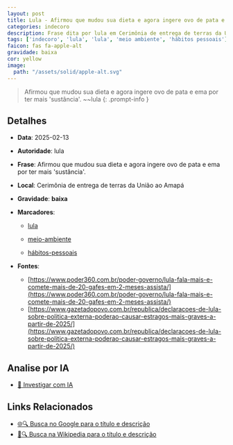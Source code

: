 ```yaml
---
layout: post
title: Lula - Afirmou que mudou sua dieta e agora ingere ovo de pata e ema por ter mais 'sustância'....
categories: indecoro
description: Frase dita por lula em Cerimônia de entrega de terras da União ao Amapá
tags: ['indecoro', 'lula', 'lula', 'meio ambiente', 'hábitos pessoais']
faicon: fas fa-apple-alt
gravidade: baixa
cor: yellow
image:
  path: "/assets/solid/apple-alt.svg"
---
```


> Afirmou que mudou sua dieta e agora ingere ovo de pata e ema por ter mais 'sustância'. ~~lula
{: .prompt-info }

## Detalhes
- **Data**: 2025-02-13
- **Autoridade**: lula
- **Frase**: Afirmou que mudou sua dieta e agora ingere ovo de pata e ema por ter mais 'sustância'.
- **Local**: Cerimônia de entrega de terras da União ao Amapá
- **Gravidade**: **baixa** <i class="fas fa-apple-alt"></i>

- **Marcadores**: 

   - [lula](/tags/lula/)

   - [meio-ambiente](/tags/meio-ambiente/)

   - [hábitos-pessoais](/tags/hábitos-pessoais/)
- **Fontes**:
  - [https://www.poder360.com.br/poder-governo/lula-fala-mais-e-comete-mais-de-20-gafes-em-2-meses-assista/](https://www.poder360.com.br/poder-governo/lula-fala-mais-e-comete-mais-de-20-gafes-em-2-meses-assista/)
  - [https://www.gazetadopovo.com.br/republica/declaracoes-de-lula-sobre-politica-externa-poderao-causar-estragos-mais-graves-a-partir-de-2025/](https://www.gazetadopovo.com.br/republica/declaracoes-de-lula-sobre-politica-externa-poderao-causar-estragos-mais-graves-a-partir-de-2025/)

## Analise por IA
- [🤖 Investigar com IA](https://www.perplexity.ai/search?q=%22lula%22%2BAfirmou%20que%20mudou%20sua%20dieta%20e%20agora%20ingere%20ovo%20de%20pata%20e%20ema%20por%20ter%20mais%20%27sust%C3%A2ncia%27.%2BCerim%C3%B4nia%20de%20entrega%20de%20terras%20da%20Uni%C3%A3o%20ao%20Amap%C3%A1)

## Links Relacionados
- [🌐🔍 Busca no Google para o título e descrição](https://www.google.com/search?q=%22lula%22%2BAfirmou%20que%20mudou%20sua%20dieta%20e%20agora%20ingere%20ovo%20de%20pata%20e%20ema%20por%20ter%20mais%20%27sust%C3%A2ncia%27.%2BCerim%C3%B4nia%20de%20entrega%20de%20terras%20da%20Uni%C3%A3o%20ao%20Amap%C3%A1)
- [📖🔍 Busca na Wikipedia para o título e descrição](https://pt.wikipedia.org/w/index.php?search=%22lula%22%2BAfirmou%20que%20mudou%20sua%20dieta%20e%20agora%20ingere%20ovo%20de%20pata%20e%20ema%20por%20ter%20mais%20%27sust%C3%A2ncia%27.%2BCerim%C3%B4nia%20de%20entrega%20de%20terras%20da%20Uni%C3%A3o%20ao%20Amap%C3%A1)


